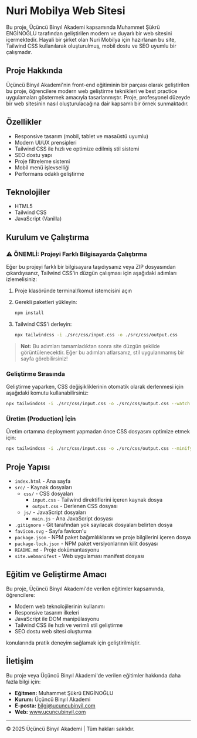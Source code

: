 # Nuri Mobilya Web Sitesi

Bu proje, Üçüncü Binyıl Akademi kapsamında Muhammet Şükrü ENGİNOĞLU tarafından geliştirilen modern ve duyarlı bir web sitesini içermektedir. Hayali bir şirket olan Nuri Mobilya için hazırlanan bu site, Tailwind CSS kullanılarak oluşturulmuş, mobil dostu ve SEO uyumlu bir çalışmadır.

## Proje Hakkında

Üçüncü Binyıl Akademi'nin front-end eğitiminin bir parçası olarak geliştirilen bu proje, öğrencilere modern web geliştirme teknikleri ve best practice uygulamaları göstermek amacıyla tasarlanmıştır. Proje, profesyonel düzeyde bir web sitesinin nasıl oluşturulacağına dair kapsamlı bir örnek sunmaktadır.

## Özellikler

- Responsive tasarım (mobil, tablet ve masaüstü uyumlu)
- Modern UI/UX prensipleri
- Tailwind CSS ile hızlı ve optimize edilmiş stil sistemi
- SEO dostu yapı
- Proje filtreleme sistemi
- Mobil menü işlevselliği
- Performans odaklı geliştirme

## Teknolojiler

- HTML5
- Tailwind CSS
- JavaScript (Vanilla)

## Kurulum ve Çalıştırma

### ⚠️ ÖNEMLİ: Projeyi Farklı Bilgisayarda Çalıştırma

Eğer bu projeyi farklı bir bilgisayara taşıdıysanız veya ZIP dosyasından çıkardıysanız, Tailwind CSS'in düzgün çalışması için aşağıdaki adımları izlemelisiniz:

1. Proje klasöründe terminal/komut istemcisini açın

2. Gerekli paketleri yükleyin:

   ```bash
   npm install
   ```

3. Tailwind CSS'i derleyin:
   ```bash
   npx tailwindcss -i ./src/css/input.css -o ./src/css/output.css
   ```

> **Not:** Bu adımları tamamladıktan sonra site düzgün şekilde görüntülenecektir. Eğer bu adımları atlarsanız, stil uygulanmamış bir sayfa görebilirsiniz!

### Geliştirme Sırasında

Geliştirme yaparken, CSS değişikliklerinin otomatik olarak derlenmesi için aşağıdaki komutu kullanabilirsiniz:

```bash
npx tailwindcss -i ./src/css/input.css -o ./src/css/output.css --watch
```

### Üretim (Production) İçin

Üretim ortamına deployment yapmadan önce CSS dosyasını optimize etmek için:

```bash
npx tailwindcss -i ./src/css/input.css -o ./src/css/output.css --minify
```

## Proje Yapısı

- `index.html` - Ana sayfa
- `src/` - Kaynak dosyaları
  - `css/` - CSS dosyaları
    - `input.css` - Tailwind direktiflerini içeren kaynak dosya
    - `output.css` - Derlenen CSS dosyası
  - `js/` - JavaScript dosyaları
    - `main.js` - Ana JavaScript dosyası
- `.gitignore` - Git tarafından yok sayılacak dosyaları belirten dosya
- `favicon.svg` - Sayfa favicon'u
- `package.json` - NPM paket bağımlılıklarını ve proje bilgilerini içeren dosya
- `package-lock.json` - NPM paket versiyonlarının kilit dosyası
- `README.md` - Proje dokümantasyonu
- `site.webmanifest` - Web uygulaması manifest dosyası

## Eğitim ve Geliştirme Amacı

Bu proje, Üçüncü Binyıl Akademi'de verilen eğitimler kapsamında, öğrencilere:

- Modern web teknolojilerinin kullanımı
- Responsive tasarım ilkeleri
- JavaScript ile DOM manipülasyonu
- Tailwind CSS ile hızlı ve verimli stil geliştirme
- SEO dostu web sitesi oluşturma

konularında pratik deneyim sağlamak için geliştirilmiştir.

## İletişim

Bu proje veya Üçüncü Binyıl Akademi'de verilen eğitimler hakkında daha fazla bilgi için:

- **Eğitmen:** Muhammet Şükrü ENGİNOĞLU
- **Kurum:** Üçüncü Binyıl Akademi
- **E-posta:** bilgi@ucuncubinyil.com
- **Web:** www.ucuncubinyil.com

---

© 2025 Üçüncü Binyıl Akademi | Tüm hakları saklıdır.
